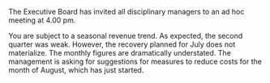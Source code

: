 The Executive Board has invited all disciplinary managers to an ad hoc meeting at 4.00 pm.

You are subject to a seasonal revenue trend. As expected, the second quarter was weak. However, the recovery planned for July does not materialize. The monthly figures are dramatically understated. The management is asking for suggestions for measures to reduce costs for the month of August, which has just started.

